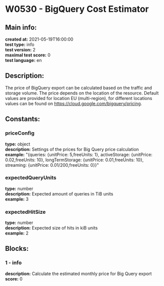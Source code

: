 # W0530 - BigQuery Cost Estimator  
## Main info:  
**created at:** 2021-05-19T16:00:00  
**test type:** info  
**test version:** 2  
**maximal test score:** 0  
**test language:** en  
## Description:  
The price of BigQuery export can be calculated based on the traffic and storage volume. The price depends on the location of the resource. Default values are provided for location EU (multi-region), for different locations values can be found on https://cloud.google.com/bigquery/pricing.  
## Constants:  
### priceConfig
**type:** object  
**description:** Settings of the prices for Big Query price calculation  
**example:** "{queries: {unitPrice: 5,freeUnits: 1}, activeStorage: {unitPrice: 0.02,freeUnits: 10}, longTermStorage: {unitPrice: 0.01,freeUnits: 10}, streaming: {unitPrice: 0.01/200,freeUnits: 0}}"  
### expectedQueryUnits
**type:** number  
**description:** Expected amount of queries in TiB units  
**example:** 3  
### expectedHitSize
**type:** number  
**description:** Expected size of hits in kiB units  
**example:** 2  
## Blocks:  
### 1 - info
**description:** Calculate the estimated monthly price for Big Query export  
**score:** 0  
